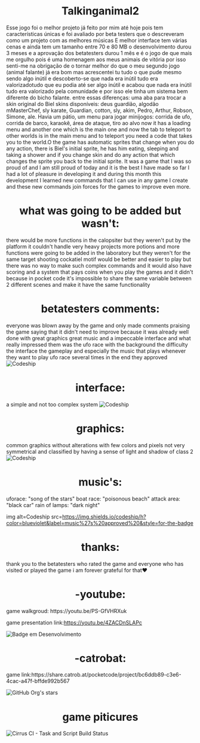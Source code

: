 <h1 align="center"> Talkinganimal2 </h1>
Esse jogo foi o melhor projeto já feito por mim até hoje pois tem características únicas e foi avaliado por beta testers que o descreveram como um projeto com as melhores músicas E melhor interface tem várias cenas e ainda tem um tamanho entre 70 e 80 MB o desenvolvimento durou 3 meses e a aprovação dos betatesters durou 1 mês
e é o jogo de que mais me orgulho pois é uma homenagem aos meus animais de vitória por isso senti-me na obrigação de o tornar melhor do que o meu segundo jogo (animal falante) já era bom mas acrescentei tu tudo o que pude mesmo sendo algo inútil e descoberto-se que nada era inútil tudo era valorizadotudo que eu podia até ser algo inútil e acabou que nada era inútil tudo era valorizado pela comunidade e por isso ele tinha um sistema bem diferente do bicho falante. entre essas diferenças: uma aba para trocar a skin original do Biel skins disponíveis: deus guardião, algodão mMasterChef, sly karate, Guardian, cotton, sly, akim, Pedro, Arthur, Robson, Simone, ale. Havia um pátio, um menu para jogar minijogos: corrida de ufo, corrida de barco, karaokê, área de ataque, tiro ao alvo now it has a loading menu and another one which is the main one and now the tab to teleport to other worlds is in the main menu and to teleport you need a code that takes you to the world.O the game has automatic sprites that change when you do any action, there is Biel's initial sprite, he has him eating, sleeping and taking a shower and if you change skin and do any action that which changes the sprite you back to the initial sprite. It was a game that I was so proud of and I am still proud of today and it is the best I have made so far I had a lot of pleasure in developing it and during this month this development I learned new commands that I can use in any game I create and these new commands join forces for the games to improve even more.

<h1 align="center"> what was going to be added but wasn't: </h1>
there would be more functions in the calopsiter but they weren't put by the platform it couldn't handle very heavy projects more potions and more functions were going to be added in the laboratory but they weren't for the same target shooting cockatiel motif would be better and easier to play but there was no way to make such complex commands and it would also have scoring and a system that pays coins when you play the games and it didn't because in pocket code it's impossible to share the same variable between 2 different scenes and make it have the same functionality 

<h1 align="center">  betatesters comments: </H1>
everyone was blown away by the game and only made comments praising the game saying that it didn't need to improve because it was already well done with great graphics great music and a impeccable interface and what really impressed them was the ufo race with the background the difficulty the interface the gameplay and especially the music that plays whenever they want to play ufo race several times in the end they approved 

<img alt="Codeship" src="https://img.shields.io/codeship/h?color=brightgreen&label=game%20approved%20&style=for-the-badge">

<h1 align="center"> interface:</H1>
a simple and not too complex system 

<img alt="Codeship" src="https://img.shields.io/codeship/h?color=blue&label=interface%20approved%20&style=for-the-badge">

<h1 align="center"> graphics:</H1>
common graphics without alterations with few colors and pixels not very symmetrical and classified by having a sense of light and shadow of class 2

<img alt="Codeship" src="https://img.shields.io/codeship/h?color=green&label=graphics%20approved%20&style=for-the-badge">

<h1 align="center"> music's:</H1>
uforace: "song of the stars"
boat race: "poisonous beach"
attack area: "black car"
rain of lamps: "dark night"


img alt=Codeship src=https://img.shields.io/codeship/h?color=blueviolet&label=music%27s%20approved%20&style=for-the-badge


<h1 align="center"> thanks:</H1>
thank you to the betatesters who rated the game and everyone who has visited or played the game i am forever grateful for that♥

<h1 align="center"> -youtube:</H1>
game walkgroud: https://youtu.be/PS-GfVHRXuk

game presentation link:https://youtu.be/4ZACDnSLAPc

![Badge em Desenvolvimento](https://img.shields.io/youtube/channel/views/4ZACDnSLAPc?style=social)

<h1 align="center"> -catrobat:</H1>
game link:https://share.catrob.at/pocketcode/project/bc6ddb89-c3e6-4cac-a47f-bffde992b567

![GitHub Org's stars](https://img.shields.io/github/stars/camilafernanda?style=social)

<h1 align="center"> game piticures</H1>




<img alt="Cirrus CI - Task and Script Build Status" src="https://img.shields.io/cirrus/github/aprovado/approved?color=green%20&label=test&logo=hhhhhhhh&logoColor=blue&script=test%3Dapproved%20q&task=build_docker">